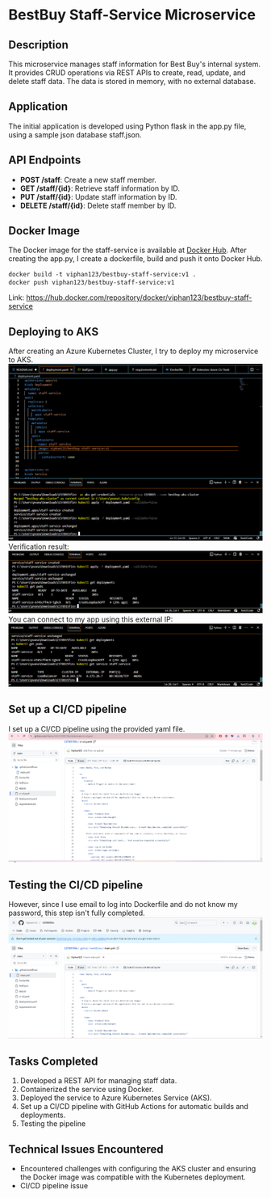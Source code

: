 # BestBuy Staff-Service Microservice

## Description
This microservice manages staff information for Best Buy's internal system. It provides CRUD operations via REST APIs to create, read, update, and delete staff data. The data is stored in memory, with no external database.
## Application
The initial application is developed using Python flask in the app.py file, using a sample json database staff.json. 

## API Endpoints
- **POST /staff**: Create a new staff member.
- **GET /staff/{id}**: Retrieve staff information by ID.
- **PUT /staff/{id}**: Update staff information by ID.
- **DELETE /staff/{id}**: Delete staff member by ID.

## Docker Image
The Docker image for the staff-service is available at [Docker Hub](https://hub.docker.com/repository/docker/viphan123/bestbuy-staff-service).
After creating the app.py, I create a dockerfile, build and push it onto Docker Hub.
```
docker build -t viphan123/bestbuy-staff-service:v1 .
docker push viphan123/bestbuy-staff-service:v1
```
Link: https://hub.docker.com/repository/docker/viphan123/bestbuy-staff-service

## Deploying to AKS
After creating an Azure Kubernetes Cluster, I try to deploy my microservice to AKS.
![alt text](image.png)
Verification result:
![alt text](image-1.png)
You can connect to my app using this external IP:
![alt text](image-2.png)
## Set up a CI/CD pipeline
I set up a CI/CD pipeline using the provided yaml file.
![alt text](image-4.png)

## Testing the CI/CD pipeline
However, since I use email to log into Dockerfile and do not know my password, this step isn't fully completed.
![alt text](image-3.png)

## Tasks Completed
1. Developed a REST API for managing staff data.
2. Containerized the service using Docker.
3. Deployed the service to Azure Kubernetes Service (AKS).
4. Set up a CI/CD pipeline with GitHub Actions for automatic builds and deployments.
5. Testing the pipeline

## Technical Issues Encountered
- Encountered challenges with configuring the AKS cluster and ensuring the Docker image was compatible with the Kubernetes deployment.
- CI/CD pipeline issue

